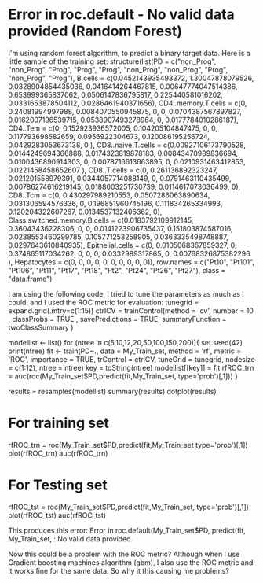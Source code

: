 
# Error in roc.default - No valid data provided (Random Forest)

I'm using random forest algorithm, to predict a binary target data. Here is a little sample of the training set:
structure(list(PD = c("non_Prog", "non_Prog", "Prog", "Prog", 
"Prog", "non_Prog", "non_Prog", "Prog", "non_Prog", "Prog"), 
    B.cells = c(0.0452143935493372, 1.30047878079526, 0.0328904854435036, 
    0.0416414264467815, 0.00647774047514386, 0.653999365837062, 
    0.0506147836795817, 0.225440581016202, 0.0331653878504112, 
    0.0286461940371656), CD4..memory.T.cells = c(0, 0.24081994997988, 
    0.0084070550945875, 0, 0, 0.0704387567897827, 0.0162007196539715, 
    0.0538907493278964, 0, 0.0177784010286187), CD4..Tem = c(0, 
    0.152923936572005, 0.104205104847475, 0, 0, 0.117793698582659, 
    0.0956922304673, 0.120086195256724, 0.0429283053673138, 0
    ), CD8..naive.T.cells = c(0.00927106173790528, 0.0144249694366888, 
    0.0174323819878183, 0.00843470989836694, 0.0100436890914303, 
    0, 0.0078716613663895, 0, 0.0210931463412853, 0.0221458458652607
    ), CD8..T.cells = c(0, 0.261136892323247, 0.021201558979391, 
    0.0344057714088149, 0, 0.0791463110435499, 0.00786274616219145, 
    0.0188003251730739, 0.0114617073036499, 0), CD8..Tcm = c(0, 
    0.430297989210553, 0.0507286063890634, 0.031306594576336, 
    0, 0.196851960745196, 0.111834265334993, 0.120204322607267, 
    0.0134537132406362, 0), Class.switched.memory.B.cells = c(0.0183792109912145, 
    0.36043436228306, 0, 0, 0.0141223906735437, 0.151803874587016, 
    0.0238553460299785, 0.105771253258905, 0.0363335498748887, 
    0.0297643610840935), Epithelial.cells = c(0, 0.0105068367859327, 
    0, 0.374865117034262, 0, 0, 0, 0.0332989317865, 0, 0.00768326875382296
    ), Hepatocytes = c(0, 0, 0, 0, 0, 0, 0, 0, 0, 0)), row.names = c("Pt10", 
"Pt101", "Pt106", "Pt11", "Pt17", "Pt18", "Pt2", "Pt24", "Pt26", 
"Pt27"), class = "data.frame")

I am using the following code, I tried to tune the parameters as much as I could, and I used the ROC metric for evaluation:
tunegrid = expand.grid(.mtry=c(1:15))
ctrlCV = trainControl(method = 'cv', number = 10 , classProbs = TRUE , savePredictions = TRUE, summaryFunction = twoClassSummary )

modellist <- list()
for (ntree in c(5,10,12,20,50,100,150,200)){
  set.seed(42)
  print(ntree)
  fit <- train(PD~., data = My_Train_set,
               method = 'rf',
               metric = 'ROC',
               importance = TRUE,
               trControl = ctrlCV,
               tuneGrid = tunegrid,
               nodesize = c(1:12),
               ntree = ntree)
  key = toString(ntree)
  modellist[[key]] = fit
  rfROC_trn = auc(roc(My_Train_set$PD,predict(fit,My_Train_set, type='prob')[,1]))
}

results = resamples(modellist)
summary(results)
dotplot(results)

# For training set
rfROC_trn = roc(My_Train_set$PD,predict(fit,My_Train_set type='prob')[,1])
plot(rfROC_trn)
auc(rfROC_trn)

# For Testing set
rfROC_tst = roc(My_Train_set$PD,predict(fit,My_Train_set, type='prob')[,1])
plot(rfROC_tst)
auc(rfROC_tst)

This produces this error:
Error in roc.default(My_Train_set$PD, predict(fit, My_Train_set,  : 
  No valid data provided.

Now this could be a problem with the ROC metric? Although when I use Gradient boosting machines algorithm (gbm), I also use the ROC metric and it works fine for the same data. So why it this causing me problems?

        